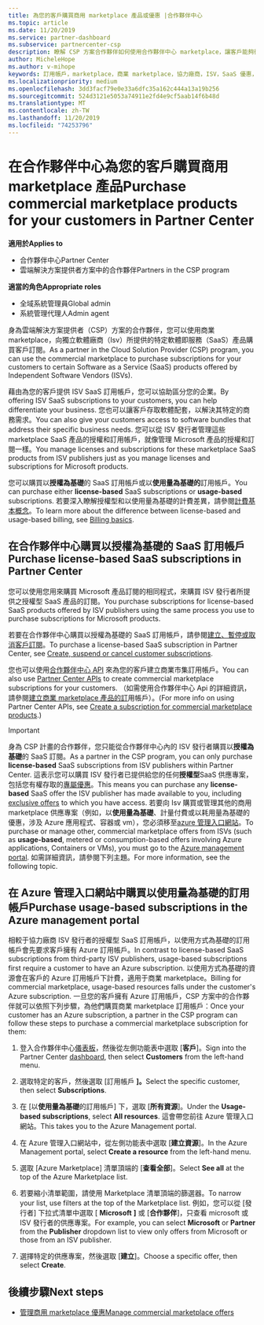 ```yaml
---
title: 為您的客戶購買商用 marketplace 產品或優惠 |合作夥伴中心
ms.topic: article
ms.date: 11/20/2019
ms.service: partner-dashboard
ms.subservice: partnercenter-csp
description: 瞭解 CSP 方案合作夥伴如何使用合作夥伴中心 marketplace，讓客戶能夠從獨立軟體廠商（Isv）購買 SaaS 優惠。
author: MicheleHope
ms.author: v-mihope
keywords: 訂用帳戶，marketplace，商業 marketplace，協力廠商，ISV，SaaS 優惠，雲端解決方案提供者方案，購買供應專案，購買訂閱
ms.localizationpriority: medium
ms.openlocfilehash: 3dd3facf79e0e33a6dfc35a162c444a13a19b256
ms.sourcegitcommit: 524d3121e5053a74911e2fd4e9cf5aab14f6b48d
ms.translationtype: MT
ms.contentlocale: zh-TW
ms.lasthandoff: 11/20/2019
ms.locfileid: "74253796"
---
```

# <a name="purchase-commercial-marketplace-products-for-your-customers-in-partner-center"></a><span data-ttu-id="2c033-104">在合作夥伴中心為您的客戶購買商用 marketplace 產品</span><span class="sxs-lookup"><span data-stu-id="2c033-104">Purchase commercial marketplace products for your customers in Partner Center</span></span>

<span data-ttu-id="2c033-105">**適用於**</span><span class="sxs-lookup"><span data-stu-id="2c033-105">**Applies to**</span></span>

- <span data-ttu-id="2c033-106">合作夥伴中心</span><span class="sxs-lookup"><span data-stu-id="2c033-106">Partner Center</span></span>
- <span data-ttu-id="2c033-107">雲端解決方案提供者方案中的合作夥伴</span><span class="sxs-lookup"><span data-stu-id="2c033-107">Partners in the CSP program</span></span>

<span data-ttu-id="2c033-108">**適當的角色**</span><span class="sxs-lookup"><span data-stu-id="2c033-108">**Appropriate roles**</span></span>

- <span data-ttu-id="2c033-109">全域系統管理員</span><span class="sxs-lookup"><span data-stu-id="2c033-109">Global admin</span></span>
- <span data-ttu-id="2c033-110">系統管理代理人</span><span class="sxs-lookup"><span data-stu-id="2c033-110">Admin agent</span></span>

<span data-ttu-id="2c033-111">身為雲端解決方案提供者（CSP）方案的合作夥伴，您可以使用商業 marketplace，向獨立軟體廠商（Isv）所提供的特定軟體即服務（SaaS）產品購買客戶訂閱。</span><span class="sxs-lookup"><span data-stu-id="2c033-111">As a partner in the Cloud Solution Provider (CSP) program, you can use the commercial marketplace to purchase subscriptions for your customers to certain Software as a Service (SaaS) products offered by Independent Software Vendors (ISVs).</span></span> 

<span data-ttu-id="2c033-112">藉由為您的客戶提供 ISV SaaS 訂用帳戶，您可以協助區分您的企業。</span><span class="sxs-lookup"><span data-stu-id="2c033-112">By offering ISV SaaS subscriptions to your customers, you can help differentiate your business.</span></span> <span data-ttu-id="2c033-113">您也可以讓客戶存取軟體配套，以解決其特定的商務需求。</span><span class="sxs-lookup"><span data-stu-id="2c033-113">You can also give your customers access to software bundles that address their specific business needs.</span></span> <span data-ttu-id="2c033-114">您可以從 ISV 發行者管理這些 marketplace SaaS 產品的授權和訂用帳戶，就像管理 Microsoft 產品的授權和訂閱一樣。</span><span class="sxs-lookup"><span data-stu-id="2c033-114">You manage licenses and subscriptions for these marketplace SaaS products from ISV publishers just as you manage licenses and subscriptions for Microsoft products.</span></span>

<span data-ttu-id="2c033-115">您可以購買以**授權為基礎**的 SaaS 訂用帳戶或以**使用量為基礎的**訂用帳戶。</span><span class="sxs-lookup"><span data-stu-id="2c033-115">You can purchase either **license-based** SaaS subscriptions or **usage-based** subscriptions.</span></span> <span data-ttu-id="2c033-116">若要深入瞭解授權型和以使用量為基礎的計費差異，請參閱[計費基本概念](billing-basics.md)。</span><span class="sxs-lookup"><span data-stu-id="2c033-116">To learn more about the difference between license-based and usage-based billing, see [Billing basics](billing-basics.md).</span></span>

## <a name="purchase-license-based-saas-subscriptions-in-partner-center"></a><span data-ttu-id="2c033-117">在合作夥伴中心購買以授權為基礎的 SaaS 訂用帳戶</span><span class="sxs-lookup"><span data-stu-id="2c033-117">Purchase license-based SaaS subscriptions in Partner Center</span></span>

<span data-ttu-id="2c033-118">您可以使用您用來購買 Microsoft 產品訂閱的相同程式，來購買 ISV 發行者所提供之授權型 SaaS 產品的訂閱。</span><span class="sxs-lookup"><span data-stu-id="2c033-118">You purchase subscriptions for license-based SaaS products offered by ISV publishers using the same process you use to purchase subscriptions for Microsoft products.</span></span>

<span data-ttu-id="2c033-119">若要在合作夥伴中心購買以授權為基礎的 SaaS 訂用帳戶，請參閱[建立、暫停或取消客戶訂閱](create-a-new-subscription.md#create-a-new-subscription)。</span><span class="sxs-lookup"><span data-stu-id="2c033-119">To purchase a license-based SaaS subscription in Partner Center, see [Create, suspend or cancel customer subscriptions](create-a-new-subscription.md#create-a-new-subscription).</span></span>

<span data-ttu-id="2c033-120">您也可以使用[合作夥伴中心 API](https://docs.microsoft.com/partner-center/develop/) 來為您的客戶建立商業市集訂用帳戶。</span><span class="sxs-lookup"><span data-stu-id="2c033-120">You can also use [Partner Center APIs](https://docs.microsoft.com/partner-center/develop/) to create commercial marketplace subscriptions for your customers.</span></span> <span data-ttu-id="2c033-121">（如需使用合作夥伴中心 Api 的詳細資訊，請參閱[建立商業 marketplace 產品的訂](https://docs.microsoft.com/partner-center/develop/create-subscription-azure-marketplace-products)用帳戶）。</span><span class="sxs-lookup"><span data-stu-id="2c033-121">(For more info on using Partner Center APIs, see [Create a subscription for commercial marketplace products](https://docs.microsoft.com/partner-center/develop/create-subscription-azure-marketplace-products).)</span></span>

>[!IMPORTANT]
> <span data-ttu-id="2c033-122">身為 CSP 計畫的合作夥伴，您只能從合作夥伴中心內的 ISV 發行者購買以**授權為基礎**的 SaaS 訂閱。</span><span class="sxs-lookup"><span data-stu-id="2c033-122">As a partner in the CSP program, you can only purchase **license-based** SaaS subscriptions from ISV publishers within Partner Center.</span></span> <span data-ttu-id="2c033-123">這表示您可以購買 ISV 發行者已提供給您的任何**授權型**SaaS 供應專案，包括您有權存取的[專屬優惠](csp-commercial-marketplace-discover.md#learn-about-marketplace-exclusive-offers)。</span><span class="sxs-lookup"><span data-stu-id="2c033-123">This means you can purchase any **license-based** SaaS offer the ISV publisher has made available to you, including [exclusive offers](csp-commercial-marketplace-discover.md#learn-about-marketplace-exclusive-offers) to which you have access.</span></span> <span data-ttu-id="2c033-124">若要向 Isv 購買或管理其他的商用 marketplace 供應專案（例如，以**使用量為基礎**、計量付費或以耗用量為基礎的優惠，涉及 Azure 應用程式、容器或 vm），您必須移至[azure 管理入口網站](https://portal.azure.com/)。</span><span class="sxs-lookup"><span data-stu-id="2c033-124">To purchase or manage other, commercial marketplace offers from ISVs (such as **usage-based**, metered or consumption-based offers involving Azure applications, Containers or VMs), you must go to the [Azure management portal](https://portal.azure.com/).</span></span> <span data-ttu-id="2c033-125">如需詳細資訊，請參閱下列主題。</span><span class="sxs-lookup"><span data-stu-id="2c033-125">For more information, see the following topic.</span></span>

## <a name="purchase-usage-based-subscriptions-in-the-azure-management-portal"></a><span data-ttu-id="2c033-126">在 Azure 管理入口網站中購買以使用量為基礎的訂用帳戶</span><span class="sxs-lookup"><span data-stu-id="2c033-126">Purchase usage-based subscriptions in the Azure management portal</span></span>

<span data-ttu-id="2c033-127">相較于協力廠商 ISV 發行者的授權型 SaaS 訂用帳戶，以使用方式為基礎的訂用帳戶會先要求客戶擁有 Azure 訂用帳戶。</span><span class="sxs-lookup"><span data-stu-id="2c033-127">In contrast to license-based SaaS subscriptions from third-party ISV publishers, usage-based subscriptions first require a customer to have an Azure subscription.</span></span> <span data-ttu-id="2c033-128">以使用方式為基礎的資源會在客戶的 Azure 訂用帳戶下計費，適用于商業 marketplace。</span><span class="sxs-lookup"><span data-stu-id="2c033-128">Billing for commercial marketplace, usage-based resources falls under the customer's Azure subscription.</span></span> <span data-ttu-id="2c033-129">一旦您的客戶擁有 Azure 訂用帳戶，CSP 方案中的合作夥伴就可以依照下列步驟，為他們購買商業 marketplace 訂用帳戶：</span><span class="sxs-lookup"><span data-stu-id="2c033-129">Once your customer has an Azure subscription, a partner in the CSP program can follow these steps to purchase a commercial marketplace subscription for them:</span></span>

1. <span data-ttu-id="2c033-130">登入合作夥伴中心[儀表板](https://partner.microsoft.com/dashboard)，然後從左側功能表中選取 [**客戶**]。</span><span class="sxs-lookup"><span data-stu-id="2c033-130">Sign into the Partner Center [dashboard](https://partner.microsoft.com/dashboard), then select **Customers** from the left-hand menu.</span></span>

2. <span data-ttu-id="2c033-131">選取特定的客戶，然後選取 [訂用帳戶 **]。**</span><span class="sxs-lookup"><span data-stu-id="2c033-131">Select the specific customer, then select **Subscriptions**.</span></span>  

3. <span data-ttu-id="2c033-132">在 [以**使用量為基礎**的訂用帳戶] 下，選取 [**所有資源**]。</span><span class="sxs-lookup"><span data-stu-id="2c033-132">Under the **Usage-based subscriptions**, select **All resources**.</span></span> <span data-ttu-id="2c033-133">這會帶您前往 Azure 管理入口網站。</span><span class="sxs-lookup"><span data-stu-id="2c033-133">This takes you to the Azure Management portal.</span></span>

4. <span data-ttu-id="2c033-134">在 Azure 管理入口網站中，從左側功能表中選取 [**建立資源**]。</span><span class="sxs-lookup"><span data-stu-id="2c033-134">In the Azure Management portal, select **Create a resource** from the left-hand menu.</span></span>

5. <span data-ttu-id="2c033-135">選取 [Azure Marketplace] 清單頂端的 [**查看全部**]。</span><span class="sxs-lookup"><span data-stu-id="2c033-135">Select **See all** at the top of the Azure Marketplace list.</span></span>

6. <span data-ttu-id="2c033-136">若要縮小清單範圍，請使用 Marketplace 清單頂端的篩選器。</span><span class="sxs-lookup"><span data-stu-id="2c033-136">To narrow your list, use filters at the top of the Marketplace list.</span></span> <span data-ttu-id="2c033-137">例如，您可以從 [發行者] 下拉式清單中選取 [ **Microsoft** **]** 或 [**合作夥伴**]，只查看 microsoft 或 ISV 發行者的供應專案。</span><span class="sxs-lookup"><span data-stu-id="2c033-137">For example, you can select **Microsoft** or **Partner** from the **Publisher** dropdown list to view only offers from Microsoft or those from an ISV publisher.</span></span>

7. <span data-ttu-id="2c033-138">選擇特定的供應專案，然後選取 [**建立**]。</span><span class="sxs-lookup"><span data-stu-id="2c033-138">Choose a specific offer, then select **Create**.</span></span>

## <a name="next-steps"></a><span data-ttu-id="2c033-139">後續步驟</span><span class="sxs-lookup"><span data-stu-id="2c033-139">Next steps</span></span>

- [<span data-ttu-id="2c033-140">管理商用 marketplace 優惠</span><span class="sxs-lookup"><span data-stu-id="2c033-140">Manage commercial marketplace offers</span></span>](csp-commercial-marketplace-purchase.md)